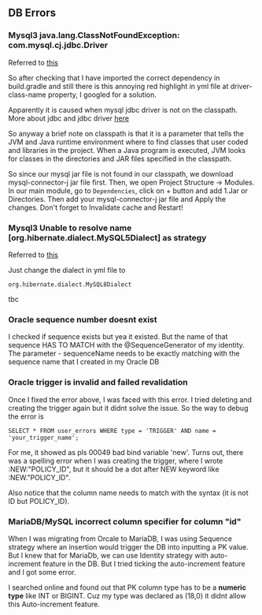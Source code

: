 ## DB Errors
### Mysql3 java.lang.ClassNotFoundException: com.mysql.cj.jdbc.Driver
Referred to [this](https://velog.io/@nasubeeni/Spring%EC%8A%A4%ED%94%84%EB%A7%81-java.lang.ClassNotFoundException-com.mysql.cj.jdbc.Driver)

So after checking that I have imported the correct dependency in build.gradle and still there is this annoying red highlight in yml file at
driver-class-name property, I googled for a solution.

Apparently it is caused when mysql jdbc driver is not on the classpath. More about jdbc and jdbc driver [here](https://github.com/brian6484/CSKnowledge/blob/main/Database/JDBC%20%26%20JDBC%20Driver.md)

So anyway a brief note on classpath is that it is a parameter that tells the JVM and Java runtime environment where to find classes that
user coded and libraries in the project. When a Java program is executed, JVM looks for classes in the directories and JAR files specified
in the classpath.

So since our mysql jar file is not found in our classpath, we download mysql-connector-j jar file first. Then, we open Project Structure ->
Modules. In our main module, go to `Dependencies`, click on + button and add 1.Jar or Directories. Then add your mysql-connector-j jar file and
Apply the changes. Don't forget to Invalidate cache and Restart!

### Mysql3 Unable to resolve name [org.hibernate.dialect.MySQL5Dialect] as strategy
Referred to [this](https://velog.io/@yesue/SpringBoot-Failed-to-initialize-JPA-EntityManagerFactory-Unable-to-create-requested-service-...-due-to-Unable-to-resolve-name-org.hibernate.dialect.MySQL5InnoDBDialect-as-strategy-...-%EC%97%90%EB%9F%AC)

Just change the dialect in yml file to 
```
org.hibernate.dialect.MySQL8Dialect
```

tbc

### Oracle sequence number doesnt exist

I checked if sequence exists but yea it existed. But the name of that sequence HAS TO MATCH with the @SequenceGenerator of my identity. The parameter - sequenceName needs to be exactly matching with the sequence name that I created in my Oracle DB

### Oracle trigger is invalid and failed revalidation 

Once I fixed the error above, I was faced with this error. I tried deleting and creating the trigger again but it 
didnt solve the issue. So the way to debug the error is 

```
SELECT * FROM user_errors WHERE type = 'TRIGGER' AND name = 'your_trigger_name';
```

For me, it showed as pls 00049 bad bind variable 'new'. Turns out, there was a spelling error when I was creating
the trigger, where I wrote :NEW:"POLICY_ID", but it should be a dot after NEW keyword like :NEW."POLICY_ID". 

Also notice that the column name needs to match with the syntax (it is not ID but POLICY_ID).

### MariaDB/MySQL incorrect column specifier for column "id"
When I was migrating from Orcale to MariaDB, I was using Sequence strategy where an insertion would trigger the DB into inputting a PK value. But I knew that for MariaDb, we can use Identity strategy with auto-increment feature in the DB. But I tried ticking the auto-increment feature and I got some error.

I searched online and found out that PK column type has to be a **numeric type** like INT or BIGINT. Cuz my type was declared as (18,0) it didnt allow this Auto-increment feature. 

